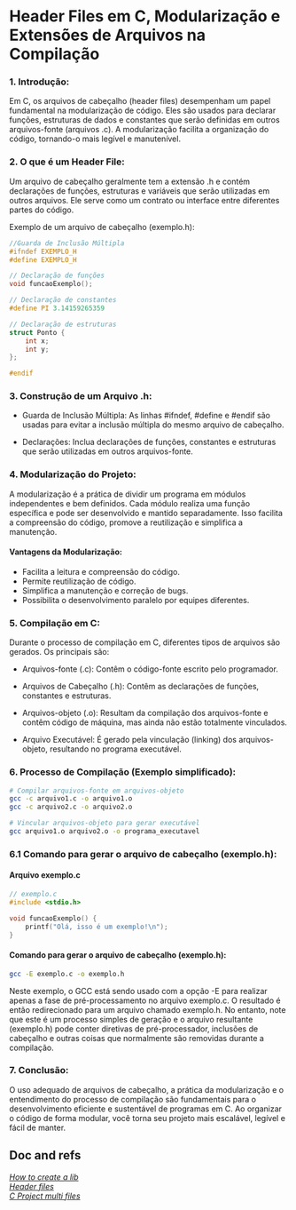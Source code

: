# Header Files em C, Modularização e Extensões de Arquivos na Compilação

### 1. Introdução:

Em C, os arquivos de cabeçalho (header files) desempenham um papel fundamental na modularização de código. Eles são usados para declarar funções, estruturas de dados e constantes que serão definidas em outros arquivos-fonte (arquivos .c). A modularização facilita a organização do código, tornando-o mais legível e manutenível.

### 2. O que é um Header File:

Um arquivo de cabeçalho geralmente tem a extensão .h e contém declarações de funções, estruturas e variáveis que serão utilizadas em outros arquivos. Ele serve como um contrato ou interface entre diferentes partes do código.

Exemplo de um arquivo de cabeçalho (exemplo.h):

```c
//Guarda de Inclusão Múltipla
#ifndef EXEMPLO_H 
#define EXEMPLO_H

// Declaração de funções
void funcaoExemplo();

// Declaração de constantes
#define PI 3.14159265359

// Declaração de estruturas
struct Ponto {
    int x;
    int y;
};

#endif
```

### 3. Construção de um Arquivo .h:

 - Guarda de Inclusão Múltipla: As linhas #ifndef, #define e #endif são usadas para evitar a inclusão múltipla do mesmo arquivo de cabeçalho.

 - Declarações: Inclua declarações de funções, constantes e estruturas que serão utilizadas em outros arquivos-fonte.

### 4. Modularização do Projeto:

A modularização é a prática de dividir um programa em módulos independentes e bem definidos. Cada módulo realiza uma função específica e pode ser desenvolvido e mantido separadamente. Isso facilita a compreensão do código, promove a reutilização e simplifica a manutenção.
#### Vantagens da Modularização:

 - Facilita a leitura e compreensão do código.
 - Permite reutilização de código.
 - Simplifica a manutenção e correção de bugs.
 - Possibilita o desenvolvimento paralelo por equipes diferentes.

### 5. Compilação em C:

Durante o processo de compilação em C, diferentes tipos de arquivos são gerados. Os principais são:

 - Arquivos-fonte (.c): Contêm o código-fonte escrito pelo programador.

 - Arquivos de Cabeçalho (.h): Contêm as declarações de funções, constantes e estruturas.

 - Arquivos-objeto (.o): Resultam da compilação dos arquivos-fonte e contêm código de máquina, mas ainda não estão totalmente vinculados.

 - Arquivo Executável: É gerado pela vinculação (linking) dos arquivos-objeto, resultando no programa executável.

### 6. Processo de Compilação (Exemplo simplificado):

```sh
# Compilar arquivos-fonte em arquivos-objeto
gcc -c arquivo1.c -o arquivo1.o
gcc -c arquivo2.c -o arquivo2.o

# Vincular arquivos-objeto para gerar executável
gcc arquivo1.o arquivo2.o -o programa_executavel

```

### 6.1 Comando para gerar o arquivo de cabeçalho (exemplo.h):

#### Arquivo exemplo.c

```c
// exemplo.c
#include <stdio.h>

void funcaoExemplo() {
    printf("Olá, isso é um exemplo!\n");
}

```

#### Comando para gerar o arquivo de cabeçalho (exemplo.h):

```sh
gcc -E exemplo.c -o exemplo.h
```

Neste exemplo, o GCC está sendo usado com a opção -E para realizar apenas a fase de pré-processamento no arquivo exemplo.c. O resultado é então redirecionado para um arquivo chamado exemplo.h. No entanto, note que este é um processo simples de geração e o arquivo resultante (exemplo.h) pode conter diretivas de pré-processador, inclusões de cabeçalho e outras coisas que normalmente são removidas durante a compilação.

### 7. Conclusão:

O uso adequado de arquivos de cabeçalho, a prática da modularização e o entendimento do processo de compilação são fundamentais para o desenvolvimento eficiente e sustentável de programas em C. Ao organizar o código de forma modular, você torna seu projeto mais escalável, legível e fácil de manter.

## Doc and refs

_[How to create a lib](https://www.youtube.com/watch?v=x8gsHFBW7zY)_ <br>
_[Header files](https://www.youtube.com/watch?v=NeOTr0u7ALk)_ <br>
_[C Project multi files](https://www.youtube.com/watch?v=bHA_pavoVG8)_

